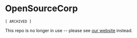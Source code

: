OpenSourceCorp
==============

`[ ARCHIVED ]`

This repo is no longer in use -- please see [our
website](https://opensourcecorp.org) instead.
